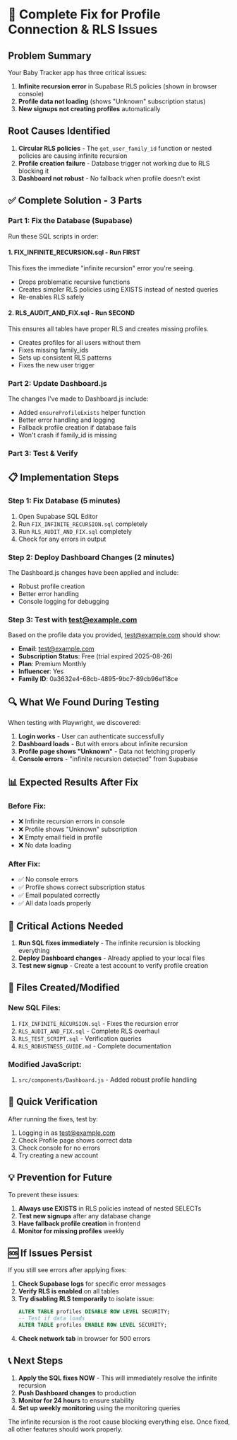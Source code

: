 # 🔧 Complete Fix for Profile Connection & RLS Issues

## Problem Summary
Your Baby Tracker app has three critical issues:
1. **Infinite recursion error** in Supabase RLS policies (shown in browser console)
2. **Profile data not loading** (shows "Unknown" subscription status)
3. **New signups not creating profiles** automatically

## Root Causes Identified
1. **Circular RLS policies** - The `get_user_family_id` function or nested policies are causing infinite recursion
2. **Profile creation failure** - Database trigger not working due to RLS blocking it
3. **Dashboard not robust** - No fallback when profile doesn't exist

## ✅ Complete Solution - 3 Parts

### Part 1: Fix the Database (Supabase)
Run these SQL scripts in order:

#### 1. **FIX_INFINITE_RECURSION.sql** - Run FIRST
This fixes the immediate "infinite recursion" error you're seeing.
- Drops problematic recursive functions
- Creates simpler RLS policies using EXISTS instead of nested queries
- Re-enables RLS safely

#### 2. **RLS_AUDIT_AND_FIX.sql** - Run SECOND
This ensures all tables have proper RLS and creates missing profiles.
- Creates profiles for all users without them
- Fixes missing family_ids
- Sets up consistent RLS patterns
- Fixes the new user trigger

### Part 2: Update Dashboard.js
The changes I've made to Dashboard.js include:
- Added `ensureProfileExists` helper function
- Better error handling and logging
- Fallback profile creation if database fails
- Won't crash if family_id is missing

### Part 3: Test & Verify

## 📋 Implementation Steps

### Step 1: Fix Database (5 minutes)
1. Open Supabase SQL Editor
2. Run `FIX_INFINITE_RECURSION.sql` completely
3. Run `RLS_AUDIT_AND_FIX.sql` completely
4. Check for any errors in output

### Step 2: Deploy Dashboard Changes (2 minutes)
The Dashboard.js changes have been applied and include:
- Robust profile creation
- Better error handling
- Console logging for debugging

### Step 3: Test with test@example.com
Based on the profile data you provided, test@example.com should show:
- **Email**: test@example.com
- **Subscription Status**: Free (trial expired 2025-08-26)
- **Plan**: Premium Monthly
- **Influencer**: Yes
- **Family ID**: 0a3632e4-68cb-4895-9bc7-89cb96ef18ce

## 🔍 What We Found During Testing

When testing with Playwright, we discovered:
1. **Login works** - User can authenticate successfully
2. **Dashboard loads** - But with errors about infinite recursion
3. **Profile page shows "Unknown"** - Data not fetching properly
4. **Console errors** - "infinite recursion detected" from Supabase

## 📊 Expected Results After Fix

### Before Fix:
- ❌ Infinite recursion errors in console
- ❌ Profile shows "Unknown" subscription
- ❌ Empty email field in profile
- ❌ No data loading

### After Fix:
- ✅ No console errors
- ✅ Profile shows correct subscription status
- ✅ Email populated correctly
- ✅ All data loads properly

## 🚨 Critical Actions Needed

1. **Run SQL fixes immediately** - The infinite recursion is blocking everything
2. **Deploy Dashboard changes** - Already applied to your local files
3. **Test new signup** - Create a test account to verify profile creation

## 📝 Files Created/Modified

### New SQL Files:
1. `FIX_INFINITE_RECURSION.sql` - Fixes the recursion error
2. `RLS_AUDIT_AND_FIX.sql` - Complete RLS overhaul
3. `RLS_TEST_SCRIPT.sql` - Verification queries
4. `RLS_ROBUSTNESS_GUIDE.md` - Complete documentation

### Modified JavaScript:
1. `src/components/Dashboard.js` - Added robust profile handling

## 🎯 Quick Verification

After running the fixes, test by:
1. Logging in as test@example.com
2. Check Profile page shows correct data
3. Check console for no errors
4. Try creating a new account

## 💡 Prevention for Future

To prevent these issues:
1. **Always use EXISTS** in RLS policies instead of nested SELECTs
2. **Test new signups** after any database change
3. **Have fallback profile creation** in frontend
4. **Monitor for missing profiles** weekly

## 🆘 If Issues Persist

If you still see errors after applying fixes:

1. **Check Supabase logs** for specific error messages
2. **Verify RLS is enabled** on all tables
3. **Try disabling RLS temporarily** to isolate issue:
   ```sql
   ALTER TABLE profiles DISABLE ROW LEVEL SECURITY;
   -- Test if data loads
   ALTER TABLE profiles ENABLE ROW LEVEL SECURITY;
   ```
4. **Check network tab** in browser for 500 errors

## 📞 Next Steps

1. **Apply the SQL fixes NOW** - This will immediately resolve the infinite recursion
2. **Push Dashboard changes** to production
3. **Monitor for 24 hours** to ensure stability
4. **Set up weekly monitoring** using the monitoring queries

The infinite recursion is the root cause blocking everything else. Once fixed, all other features should work properly.
